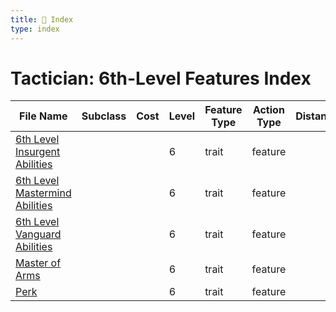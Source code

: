 ```yaml
---
title: 📑 Index
type: index
---
```


# Tactician: 6th-Level Features Index

| File Name                                                                 | Subclass | Cost | Level | Feature Type | Action Type | Distance | Target |
| ------------------------------------------------------------------------- | -------- | ---- | ----- | ------------ | ----------- | -------- | ------ |
| [6th Level Insurgent Abilities](../6th%20Level%20Insurgent%20Abilities)   |          |      | 6     | trait        | feature     |          |        |
| [6th Level Mastermind Abilities](../6th%20Level%20Mastermind%20Abilities) |          |      | 6     | trait        | feature     |          |        |
| [6th Level Vanguard Abilities](../6th%20Level%20Vanguard%20Abilities)     |          |      | 6     | trait        | feature     |          |        |
| [Master of Arms](../Master%20of%20Arms)                                   |          |      | 6     | trait        | feature     |          |        |
| [Perk](../Perk)                                                           |          |      | 6     | trait        | feature     |          |        |
